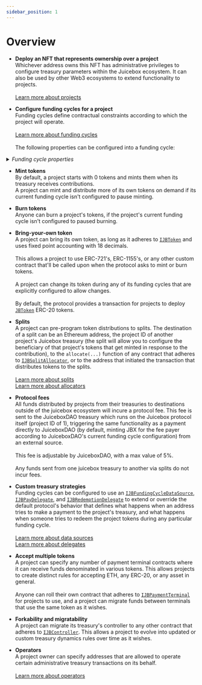 ```yaml
---
sidebar_position: 1
---
```


# Overview

* **Deploy an NFT that represents ownership over a project**<br/>
  Whichever address owns this NFT has administrative privileges to configure treasury parameters within the Juicebox ecosystem. It can also be used by other Web3 ecosystems to extend functionality to projects.<br/>
  <br/>
  <a href="/docs/learn/glossary/project">Learn more about projects</a>
  <br/>
  

* **Configure funding cycles for a project**<br/>
  Funding cycles define contractual constraints according to which the project will operate.<br/>
  <br/>
  <a href="/docs/learn/glossary/funding-cycle">Learn more about funding cycles</a><br/>
  <br/>
  The following properties can be configured into a funding cycle:

<details>

<summary><em>Funding cycle properties</em></summary>

* **Start timestamp**<br/>
  The timestamp at which the funding cycle is considered active. Projects can configure the start time of their first funding cycle to be in the future, and can ensure future reconfigurations don't take effect before a specified timestamp.<br/>
  <br/>
  Once a funding cycle ends, a new one is created automatically that starts right away. If there's an approved queued reconfiguration allowed to start at this time, it will be used, otherwise a copy of the previous funding cycle will be used.

* **Duration**<br/>
  How long each funding cycle lasts, specified in seconds. All funding cycle properties are unchangeable while it is in progress. Any proposed reconfigurations are only able to take effect during a subsequent cycle.<br/>
  <br/>
  If no reconfigurations were submitted by the project owner or if proposed changes fail the current cycle's ballot, a copy of the latest funding cycle will automatically start once the current one ends.<br/>
  <br/>
  A cycle with no duration lasts indefinitely, and proposed changes can take effect right away.

<!---->

* **Distribution limit**<br/>
  The amount of funds that can be distributed from the project's treasury during a funding cycle. The project owner can pre-program a list of destinations to split distributions.<br/>
  <br/>
  Distributing is a public transaction that anyone can call on a project's behalf.<br/>
  <br/>
  Distribution limits can be specified in any currency that the <a href="/docs/api/contracts/jbprices">`JBPrices`</a> contract has a price feed for converting the underlying treasury asset's currency to.  

<!---->

* **Overflow allowance**<br/>
  The amount of treasury funds that the project owner can distribute discretionarily on-demand.<br/>
  <br/>
  This allowance does not reset per-funding cycle, it instead lasts until the project owner explicitly proposes a reconfiguration with a new allowance.<br/>
  <br/>
  Overflow allowances can be specified in any currency that the <a href="/docs/api/contracts/jbprices">`JBPrices`</a> contract has a price feed for converting the underlying treasury asset's currency to.  

<!---->

* **Weight**<br/>
  A number used to determine how many of the project's tokens should be minted and transferred when payments are received during the funding cycle. Project owner's can configure this directly, or allow it to be derived automatically from the previous funding cycle's weight and discount rate. 

<!---->

* **Discount rate**<br/>
  The percent to automatically decrease the subsequent cycle's weight from the current cycle's weight.<br/>
  <br/>
  The discount rate only applies if the project owner doesn't explicitly reconfigure the subsequent cycle's weight to a custom value.<br/>
  <br/>
  <a href="/docs/learn/glossary/discount-rate">Learn more about discount rates</a>

<!---->

* **Ballot**<br/>
  The address of a contract that adheres to <a href="/docs/api/interfaces/ijbfundingcycleballot">`IJBFundingCycleBallot`</a>, which can provide custom criteria that prevents a project owner from enacting funding cycle reconfigurations.<br/>
  <br/>
  A simple implementation commonly used by Juicebox projects is to force reconfigurations to be submitted by the project owner at least X days before the end of the current funding cycle, giving the community foresight into any misconfigurations of abuses of power before they take effect.<br/>
  <br/>
  More complex implementation might include on-chain governance.<br/>
  <br/>
  <a href="/docs/learn/glossary/ballot">Learn more ballots</a>

<!---->

* **Reserved rate**<br/>
  The percent of newly minted tokens during the funding cycle that a project wishes to withhold for custom distributions. The project owner can pre-program a list of destinations to split reserved tokens among.<br/>
  <br/>
  <a href="/docs/learn/glossary/reserved-tokens">Learn more about reserved rates</a>

<!---->

* **Redemption rate**<br/>
  The percentage of a project's treasury funds that can be reclaimed by community members by burning the project's tokens during the funding cycle.<br/>
  <br/>
  A rate of 100% suggests a linear proportion, meaning X% of treasury funds can be reclaimed by redeeming X% of the token supply.<br/>
  <br/>
  <a href="/docs/learn/glossary/redemption-rate">Learn more about redemption rates</a>

<!---->

* **Ballot redemption rate**<br/>
  A project can specify a custom redemption rate that takes effect only when a proposed reconfiguration is waiting to take effect.<br/>
  <br/>
  This can be used to automatically allow for more favorable redemption rates during times of potential change.

<!---->

* **Pause payments, pause distributions, pause redemptions, pause mint, pause burn**<br/>
  Projects can pause various bits of its treasury's functionality on a per-funding cycle basis. These functions are unpaused by default.

<!---->

* **Allow changing tokens, allow terminal migrations, allow controller migrations**<br/>
  Projects can allow various bits of treasury functionality on a per-funding cycle basis. These functions are disabled by default.

<!---->

* **Hold fees**<br/>
  Any distributions the project makes from its treasury during a funding cycle configured to hold fees will not pay fees directly to the protocol project's treasury. Instead, the project will have the option to add the distributed funds back into its treasury to unlock the held fees. At any point, the project or JuiceboxDAO can process the held fees, which will channel them through to the protocol project's treasury as usual.<br/>
  <br/>
  This allows a project to withdraw funds and later add them back into their Juicebox treasury without incurring fees.<br/>
  <br/>
  This applies to funds distributions from the distribution limit and from its overflow allowance.

<!---->

* **Data source**<br/>
  The address of a contract that adheres to <a href="/docs/api/interfaces/ijbfundingcycledatasource">`IJBFundingCycleDataSource`</a>, which can be used to extend or override what happens when the treasury receives funds, and what happens when someone tries to redeem from the treasury.<br/>
  <br/>
  <a href="/docs/learn/glossary/data-source">Learn more about data sources</a>

</details>

* **Mint tokens**<br/>
  By default, a project starts with 0 tokens and mints them when its treasury receives contributions.<br/>
  A project can mint and distribute more of its own tokens on demand if its current funding cycle isn't configured to pause minting.
  <br/>

* **Burn tokens**<br/>
  Anyone can burn a project's tokens, if the project's current funding cycle isn't configured to paused burning.
  <br/>

* **Bring-your-own token**<br/>
  A project can bring its own token, as long as it adheres to <a href="/docs/api/interfaces/ijbtoken">`IJBToken`</a> and uses fixed point accounting with 18 decimals.<br/>
  <br/>
  This allows a project to use ERC-721's, ERC-1155's, or any other custom contract that'll be called upon when the protocol asks to mint or burn tokens.<br/>
  <br/>
  A project can change its token during any of its funding cycles that are explicitly configured to allow changes.<br/>
  <br/>
  By default, the protocol provides a transaction for projects to deploy <a href="/docs/api/contracts/jbtoken"><code>JBToken</code></a> ERC-20 tokens. 
  <br/>

* **Splits**<br/>
  A project can pre-program token distributions to splits. The destination of a split can be an Ethereum address, the project ID of another project's Juicebox treasury (the split will allow you to configure the beneficiary of that project's tokens that get minted in response to the contribution), to the `allocate(...)` function of any contract that adheres to <a href="/docs/api/interfaces/ijbsplitallocator">`IJBSplitAllocator`</a>, or to the address that initiated the transaction that distributes tokens to the splits.<br/>
  <br/>
  <a href="/docs/learn/glossary/splits">Learn more about splits</a><br/>
  <a href="/docs/learn/glossary/split-allocator">Learn more about allocators</a>
  <br/>

* **Protocol fees**<br/>
  All funds distributed by projects from their treasuries to destinations outside of the juicebox ecosystem will incure a protocol fee. This fee is sent to the JuiceboxDAO treasury which runs on the Juicebox protocol itself (project ID of 1), triggering the same functionality as a payment directly to JuiceboxDAO (by default, minting JBX for the fee payer according to JuiceboxDAO's current funding cycle configuration) from an external source.<br/>
  <br/>
  This fee is adjustable by JuiceboxDAO, with a max value of 5%.<br/>
  <br/>
  Any funds sent from one juicebox treasury to another via splits do not incur fees.
  <br/>

* **Custom treasury strategies**<br/>
  Funding cycles can be configured to use an <a href="/docs/api/interfaces/ijbfundingcycledatasource">`IJBFundingCycleDataSource`</a>, <a href="/docs/api/interfaces/ijbpaydelegate">`IJBPayDelegate`</a>, and <a href="/docs/api/interfaces/ijbredemptiondelegate">`IJBRedemptionDelegate`</a> to extend or override the default protocol's behavior that defines what happens when an address tries to make a payment to the project's treasury, and what happens when someone tries to redeem the project tokens during any particular funding cycle.<br/>
  <br/>
  <a href="/docs/learn/glossary/data-source">Learn more about data sources</a><br/>
  <a href="/docs/learn/glossary/delegate">Learn more about delegates</a>
  <br/>

* **Accept multiple tokens**<br/>
  A project can specify any number of payment terminal contracts where it can receive funds denominated in various tokens. This allows projects to create distinct rules for accepting ETH, any ERC-20, or any asset in general.<br/>
  <br/>
  Anyone can roll their own contract that adheres to <a href="/docs/api/interfaces/ijbpaymentterminal">`IJBPaymentTerminal`</a> for projects to use, and a project can migrate funds between terminals that use the same token as it wishes.
  <br/>

* **Forkability and migratability**<br/>
  A project can migrate its treasury's controller to any other contract that adheres to <a href="/docs/api/interfaces/ijbcontroller">`IJBController`</a>. This allows a project to evolve into updated or custom treasury dynamics rules over time as it wishes.
  <br/>

* **Operators**<br/>
  A project owner can specify addresses that are allowed to operate certain administrative treasury transactions on its behalf.<br/>
  <br/>
  <a href="/docs/learn/glossary/operator">Learn more about operators</a>

